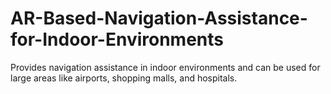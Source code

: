# AR-Based-Navigation-Assistance-for-Indoor-Environments
Provides navigation assistance in indoor environments and can be used for large areas like airports, shopping  malls, and hospitals. 
